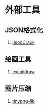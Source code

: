 # 外部工具

## JSON格式化

1. [JsonCrack](https://www.liujiajia.me/jsoncrack/editor.html)

## 绘画工具

1. [excalidraw](https://www.liujiajia.me/excalidraw/index.html)

## 图片压缩

1. [tinypng-lib](https://www.liujiajia.me/tinypng-lib/index.html)
